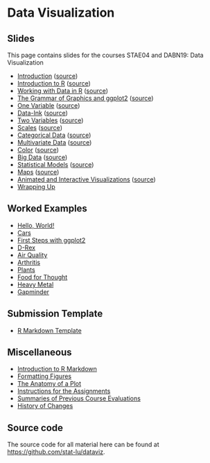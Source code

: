 
# Data Visualization

## Slides

This page contains slides for the courses STAE04 and DABN19: Data Visualization

* [Introduction](lectures/introduction)
  ([source](https://github.com/stat-lu/dataviz/blob/main/lectures/introduction.Rmd)) 
* [Introduction to R](lectures/introduction-to-r)
  ([source](https://github.com/stat-lu/dataviz/blob/main/lectures/introduction-to-r.Rmd))
* [Working with Data in R](lectures/working-with-data-in-r)
  ([source](https://github.com/stat-lu/dataviz/blob/main/lectures/working-with-data-in-r.Rmd))
* [The Grammar of Graphics and ggplot2](lectures/the-grammar-of-graphics-and-ggplot2)
  ([source](https://github.com/stat-lu/dataviz/blob/main/lectures/the-grammar-of-graphics-and-ggplot2.Rmd))
* [One Variable](lectures/one-variable)
  ([source](https://github.com/stat-lu/dataviz/blob/main/lectures/one-variable.Rmd))
* [Data-Ink](lectures/data-ink)
  ([source](https://github.com/stat-lu/dataviz/blob/main/lectures/data-ink.Rmd))
* [Two Variables](lectures/two-variables)
  ([source](https://github.com/stat-lu/dataviz/blob/main/lectures/two-variables.Rmd))
* [Scales](lectures/scales)
  ([source](https://github.com/stat-lu/dataviz/blob/main/lectures/scales.Rmd))
* [Categorical Data](lectures/categorical-data)
  ([source](https://github.com/stat-lu/dataviz/blob/main/lectures/categorical-data.Rmd))
* [Multivariate Data](lectures/multivariate-data)
  ([source](https://github.com/stat-lu/dataviz/blob/main/lectures/multivariate-data.Rmd))
* [Color](lectures/color)
  ([source](https://github.com/stat-lu/dataviz/blob/main/lectures/color.Rmd))
* [Big Data](lectures/big-data)
  ([source](https://github.com/stat-lu/dataviz/blob/main/lectures/big-data.Rmd))
* [Statistical Models](lectures/statistical-models)
  ([source](https://github.com/stat-lu/dataviz/blob/main/lectures/statistical-models.Rmd))
* [Maps](lectures/maps) ([source](https://github.com/stat-lu/dataviz/blob/main/lectures/maps.Rmd))
* [Animated and Interactive
  Visualizations](lectures/animated-and-interactive-visualizations)
  ([source](https://github.com/stat-lu/dataviz/blob/main/lectures/animated-and-interactive-visualizations.Rmd))
* [Wrapping Up](lectures/wrapping-up)

## Worked Examples

* [Hello, World!](worked-examples/hello-world)
* [Cars](worked-examples/cars)
* [First Steps with ggplot2](worked-examples/first-steps-with-ggplot2)
* [D-Rex](worked-examples/drex)
* [Air Quality](worked-examples/airquality)
* [Arthritis](worked-examples/arthritis)
* [Plants](worked-examples/plants)
* [Food for Thought](worked-examples/food-for-thought)
* [Heavy Metal](worked-examples/heavy-metal)
* [Gapminder](worked-examples/gapminder)

## Submission Template

* [R Markdown Template](
   https://raw.githubusercontent.com/stat-lu/dataviz/main/resources/template.Rmd)

## Miscellaneous

* [Introduction to R Markdown](pages/introduction-to-rmarkdown)
* [Formatting Figures](pages/formatting-figures)
* [The Anatomy of a Plot](pages/the-anatomy-of-a-plot)
* [Instructions for the Assignments](pages/instructions-for-the-assignments)
* [Summaries of Previous Course Evaluations](pages/feedback)
* [History of Changes](pages/changelog)

## Source code

The source code for all material here can be found at
<https://github.com/stat-lu/dataviz>.

